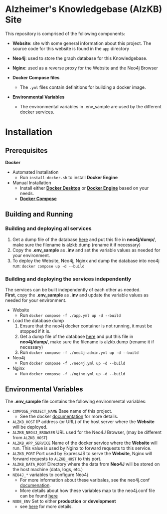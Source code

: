# Alzheimer's Knowledgebase (AlzKB) Site
This repository is comprised of the following components:

- **Website**: site with some general information about this project. The source code for this website is found in the `app` directory

- **Neo4j**: used to store the graph database for this Knowledgebase.

- **Nginx**: used as a reverse proxy for the Website and the Neo4j Browser

- **Docker Compose files**
  - The `.yml` files contain definitions for building a docker image.  

- **Environmental Variables**
  - The environmental variables in .env_sample are used by the different docker services.

# Installation
## Prerequisites
**Docker**
- Automated Installation
  - Run `install-docker.sh` to install **Docker Engine**
- Manual Installation
  - Install either [**Docker Desktop**](https://www.docker.com/products/docker-desktop/) or [**Docker Engine**](https://docs.docker.com/engine/getstarted/step_one/) based on your needs.
  - [**Docker Compose**](https://docs.docker.com/compose/install/)
## Building and Running
### Building and deploying all services
1. Get a dump file of the database [here](https://upennbox.com/s/dalcofa8i7rkkc2h2n6bfg8nvmwi83pq) and put this file in **neo4j/dump/**, make sure the filename is alzkb.dump (rename it if necessary)
2. Copy the **.env_sample** as **.inv** and set the variable values as needed for your environment.
2. To deploy the Website, Neo4j, Nginx and dump the database into neo4j run: `docker compose up -d --build`
### Building and deploying the services independently
The services can be built independently of each other as needed.  
**First**, copy the **.env_sample** as **.inv** and update the variable values as needed for your environment.
- Website
  - Run `docker compose -f ./app.yml up -d --build`
- Load the database dump
  1. Ensure that the neo4j docker container is not running, it must be stopped if it is.
  2. Get a dump file of the database [here](https://upennbox.com/s/dalcofa8i7rkkc2h2n6bfg8nvmwi83pq) and put this file in **neo4j/dump/**, make sure the filename is alzkb.dump (rename it if necessary)
  3. Run `docker compose -f ./neo4j-admin.yml up -d --build`
- Neo4j
  - Run `docker compose -f ./neo4j.yml up -d --build`
- Nginx
  - Run `docker compose -f ./nginx.yml up -d --build`
## Environmental Variables
The **.env_sample** file contains the following environmental variables:
- `COMPOSE_PROJECT_NAME` Base name of this project.
  - See the docker [documentation](https://docs.docker.com/compose/reference/envvars/) for more details.
- `ALZKB_HOST` IP address (or URL) of the host server where the **Website** will be deployed.
- `ALZKB_NEO4J_BROWSER` URL used for the Neo4J Browser, (may be different from `ALZKB_HOST`)
- `ALZKB_APP_SERVICE` Name of the docker service where the **Website** will run. This value is used by Nginx to forward requests to this service.
- `ALZKB_PORT` Port used by ExpressJS to serve the **Website**, Nginx will forward requests to `ALZKB_HOST` to this port.
- `ALZKB_DATA_ROOT` Directory where the data from **Neo4J** will be stored on the host machine (data, logs, etc.)
- `NEO4J_*` variables to configure Neo4j
  - For more information about these varibales, see the neo4j.conf [documenation](neo4j.com/docs/operations-manual/current/configuration/neo4j-conf/).
  - More details about how these variables map to the neo4j.conf file can be found [here](https://neo4j.com/docs/operations-manual/current/docker/configuration/)
- `NODE_ENV` Set to either **production** or **development** 
  - see [here](https://docs.npmjs.com/cli/v8/commands/npm-install) for more details.
